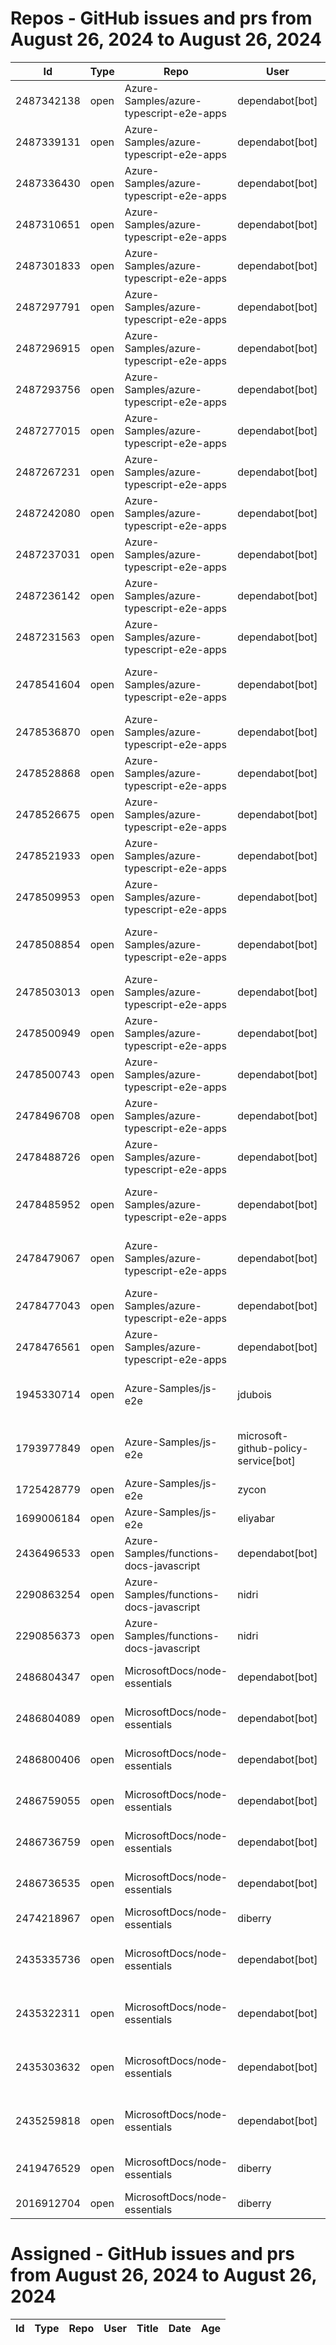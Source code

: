 # Repos - GitHub issues and prs from August 26, 2024 to August 26, 2024
|Id|Type|Repo|User|Title|Date|Age|
|--|--|--|--|--|--|--|
|2487342138|open|Azure-Samples/azure-typescript-e2e-apps|dependabot[bot]| [Bump eslint from 8.57.0 to 9.9.1 in /azure-upload-file-to-storage/app](https://api.github.com/repos/Azure-Samples/azure-typescript-e2e-apps/issues/537)|2024-08-26T17:07:43Z|0|
|2487339131|open|Azure-Samples/azure-typescript-e2e-apps|dependabot[bot]| [Bump mongoose from 7.8.1 to 8.5.4 in /api-functions-v4-mongoose](https://api.github.com/repos/Azure-Samples/azure-typescript-e2e-apps/issues/536)|2024-08-26T17:06:13Z|0|
|2487336430|open|Azure-Samples/azure-typescript-e2e-apps|dependabot[bot]| [Bump eslint from 8.57.0 to 9.9.1 in /lib-azure-sql](https://api.github.com/repos/Azure-Samples/azure-typescript-e2e-apps/issues/535)|2024-08-26T17:04:54Z|0|
|2487310651|open|Azure-Samples/azure-typescript-e2e-apps|dependabot[bot]| [Bump eslint from 8.57.0 to 9.9.1](https://api.github.com/repos/Azure-Samples/azure-typescript-e2e-apps/issues/534)|2024-08-26T16:50:59Z|0|
|2487301833|open|Azure-Samples/azure-typescript-e2e-apps|dependabot[bot]| [Bump eslint from 8.57.0 to 9.9.1 in /lib-storage](https://api.github.com/repos/Azure-Samples/azure-typescript-e2e-apps/issues/533)|2024-08-26T16:46:54Z|0|
|2487297791|open|Azure-Samples/azure-typescript-e2e-apps|dependabot[bot]| [Bump mongoose from 7.8.1 to 8.5.4 in /api-functions-v3-mongoose](https://api.github.com/repos/Azure-Samples/azure-typescript-e2e-apps/issues/532)|2024-08-26T16:45:07Z|0|
|2487296915|open|Azure-Samples/azure-typescript-e2e-apps|dependabot[bot]| [Bump eslint from 8.57.0 to 9.9.1 in /lib-openai](https://api.github.com/repos/Azure-Samples/azure-typescript-e2e-apps/issues/531)|2024-08-26T16:44:40Z|0|
|2487293756|open|Azure-Samples/azure-typescript-e2e-apps|dependabot[bot]| [Bump eslint from 8.57.0 to 9.9.1 in /azure-upload-file-to-storage/api](https://api.github.com/repos/Azure-Samples/azure-typescript-e2e-apps/issues/530)|2024-08-26T16:43:12Z|0|
|2487277015|open|Azure-Samples/azure-typescript-e2e-apps|dependabot[bot]| [Bump eslint from 8.57.0 to 9.9.1 in /sdk-azure-openai](https://api.github.com/repos/Azure-Samples/azure-typescript-e2e-apps/issues/529)|2024-08-26T16:36:01Z|0|
|2487267231|open|Azure-Samples/azure-typescript-e2e-apps|dependabot[bot]| [Bump eslint from 8.57.0 to 9.9.1 in /api-functions-v4-upload-file](https://api.github.com/repos/Azure-Samples/azure-typescript-e2e-apps/issues/528)|2024-08-26T16:31:38Z|0|
|2487242080|open|Azure-Samples/azure-typescript-e2e-apps|dependabot[bot]| [Bump eslint from 8.57.0 to 9.9.1 in /lib-util](https://api.github.com/repos/Azure-Samples/azure-typescript-e2e-apps/issues/527)|2024-08-26T16:18:35Z|0|
|2487237031|open|Azure-Samples/azure-typescript-e2e-apps|dependabot[bot]| [Bump eslint from 8.57.0 to 9.9.1 in /lib](https://api.github.com/repos/Azure-Samples/azure-typescript-e2e-apps/issues/526)|2024-08-26T16:15:57Z|0|
|2487236142|open|Azure-Samples/azure-typescript-e2e-apps|dependabot[bot]| [Bump eslint from 8.57.0 to 9.9.1 in /app-react-vite-openai-chat](https://api.github.com/repos/Azure-Samples/azure-typescript-e2e-apps/issues/525)|2024-08-26T16:15:31Z|0|
|2487231563|open|Azure-Samples/azure-typescript-e2e-apps|dependabot[bot]| [Bump eslint from 8.57.0 to 9.9.1 in /quickstarts/service-bus/ts](https://api.github.com/repos/Azure-Samples/azure-typescript-e2e-apps/issues/524)|2024-08-26T16:13:17Z|0|
|2478541604|open|Azure-Samples/azure-typescript-e2e-apps|dependabot[bot]| [Bump @types/node from 18.16.19 to 22.5.0 in /api-functions-v4-typescript-original](https://api.github.com/repos/Azure-Samples/azure-typescript-e2e-apps/issues/523)|2024-08-21T17:02:33Z|5|
|2478536870|open|Azure-Samples/azure-typescript-e2e-apps|dependabot[bot]| [Bump @types/node from 20.16.1 to 22.5.0 in /lib-util](https://api.github.com/repos/Azure-Samples/azure-typescript-e2e-apps/issues/522)|2024-08-21T17:00:19Z|5|
|2478528868|open|Azure-Samples/azure-typescript-e2e-apps|dependabot[bot]| [Bump @types/node from 18.19.45 to 22.5.0 in /api](https://api.github.com/repos/Azure-Samples/azure-typescript-e2e-apps/issues/521)|2024-08-21T16:56:28Z|5|
|2478526675|open|Azure-Samples/azure-typescript-e2e-apps|dependabot[bot]| [Bump @types/node from 20.16.1 to 22.5.0 in /lib-openai](https://api.github.com/repos/Azure-Samples/azure-typescript-e2e-apps/issues/520)|2024-08-21T16:55:30Z|5|
|2478521933|open|Azure-Samples/azure-typescript-e2e-apps|dependabot[bot]| [Bump @types/node from 20.16.1 to 22.5.0 in /lib-storage](https://api.github.com/repos/Azure-Samples/azure-typescript-e2e-apps/issues/519)|2024-08-21T16:53:25Z|5|
|2478509953|open|Azure-Samples/azure-typescript-e2e-apps|dependabot[bot]| [Bump @types/node from 18.19.45 to 22.5.0 in /api-functions-v4-triggers](https://api.github.com/repos/Azure-Samples/azure-typescript-e2e-apps/issues/518)|2024-08-21T16:48:01Z|5|
|2478508854|open|Azure-Samples/azure-typescript-e2e-apps|dependabot[bot]| [Bump @types/node from 16.18.105 to 22.5.0 in /api-functions-v4-cosmos-db-no-sql](https://api.github.com/repos/Azure-Samples/azure-typescript-e2e-apps/issues/517)|2024-08-21T16:47:29Z|5|
|2478503013|open|Azure-Samples/azure-typescript-e2e-apps|dependabot[bot]| [Bump @types/node from 18.19.45 to 22.5.0 in /app-react-vite](https://api.github.com/repos/Azure-Samples/azure-typescript-e2e-apps/issues/516)|2024-08-21T16:44:29Z|5|
|2478500949|open|Azure-Samples/azure-typescript-e2e-apps|dependabot[bot]| [Bump @types/node from 20.16.1 to 22.5.0 in /lib-azure-sql](https://api.github.com/repos/Azure-Samples/azure-typescript-e2e-apps/issues/515)|2024-08-21T16:43:20Z|5|
|2478500743|open|Azure-Samples/azure-typescript-e2e-apps|dependabot[bot]| [Bump @types/node from 18.19.45 to 22.5.0 in /api-functions-v4-upload-file](https://api.github.com/repos/Azure-Samples/azure-typescript-e2e-apps/issues/514)|2024-08-21T16:43:13Z|5|
|2478496708|open|Azure-Samples/azure-typescript-e2e-apps|dependabot[bot]| [Bump @types/node from 14.18.63 to 22.5.0 in /api-functions-v3-upload-file](https://api.github.com/repos/Azure-Samples/azure-typescript-e2e-apps/issues/513)|2024-08-21T16:40:55Z|5|
|2478488726|open|Azure-Samples/azure-typescript-e2e-apps|dependabot[bot]| [Bump @types/node from 16.18.105 to 22.5.0 in /api-functions-v3](https://api.github.com/repos/Azure-Samples/azure-typescript-e2e-apps/issues/512)|2024-08-21T16:36:39Z|5|
|2478485952|open|Azure-Samples/azure-typescript-e2e-apps|dependabot[bot]| [Bump @types/node from 18.15.10 to 22.5.0 in /api-functions-v4-azure-resource-management](https://api.github.com/repos/Azure-Samples/azure-typescript-e2e-apps/issues/511)|2024-08-21T16:35:12Z|5|
|2478479067|open|Azure-Samples/azure-typescript-e2e-apps|dependabot[bot]| [Bump @types/node from 18.19.45 to 22.5.0 in /api-functions-v4-upload-file-by-trigger](https://api.github.com/repos/Azure-Samples/azure-typescript-e2e-apps/issues/510)|2024-08-21T16:31:53Z|5|
|2478477043|open|Azure-Samples/azure-typescript-e2e-apps|dependabot[bot]| [Bump @types/node from 18.19.45 to 22.5.0 in /api-inmemory](https://api.github.com/repos/Azure-Samples/azure-typescript-e2e-apps/issues/509)|2024-08-21T16:31:00Z|5|
|2478476561|open|Azure-Samples/azure-typescript-e2e-apps|dependabot[bot]| [Bump @types/node from 18.19.45 to 22.5.0 in /azure-upload-file-to-storage/api](https://api.github.com/repos/Azure-Samples/azure-typescript-e2e-apps/issues/508)|2024-08-21T16:30:47Z|5|
|1945330714|open|Azure-Samples/js-e2e|jdubois| [This repo doesn't meet the "durable ownership minimums" for Microsoft compliance](https://api.github.com/repos/Azure-Samples/js-e2e/issues/55)|2023-10-16T14:19:48Z|315|
|1793977849|open|Azure-Samples/js-e2e|microsoft-github-policy-service[bot]| [FabricBot: Onboarding to GitOps.ResourceManagement because of FabricBot decommissioning](https://api.github.com/repos/Azure-Samples/js-e2e/issues/54)|2023-07-07T18:01:49Z|416|
|1725428779|open|Azure-Samples/js-e2e|zycon| [Method changed to beginStart](https://api.github.com/repos/Azure-Samples/js-e2e/issues/53)|2023-05-25T09:20:31Z|459|
|1699006184|open|Azure-Samples/js-e2e|eliyabar| [Update create-vm.js](https://api.github.com/repos/Azure-Samples/js-e2e/issues/52)|2023-05-07T10:47:32Z|477|
|2436496533|open|Azure-Samples/functions-docs-javascript|dependabot[bot]| [Bump fast-xml-parser from 4.3.6 to 4.4.1 in /setup/storage-table-setup](https://api.github.com/repos/Azure-Samples/functions-docs-javascript/issues/10)|2024-07-29T22:27:36Z|28|
|2290863254|open|Azure-Samples/functions-docs-javascript|nidri| [Update README.md to update references to http triggers](https://api.github.com/repos/Azure-Samples/functions-docs-javascript/issues/9)|2024-05-11T11:56:21Z|107|
|2290856373|open|Azure-Samples/functions-docs-javascript|nidri| [Update httpTriggerRoute.js to use 'context' instead of 'console' for …](https://api.github.com/repos/Azure-Samples/functions-docs-javascript/issues/8)|2024-05-11T11:47:20Z|107|
|2486804347|open|MicrosoftDocs/node-essentials|dependabot[bot]| [chore(deps-dev): bump husky from 9.0.10 to 9.1.5 in /nodejs-http](https://api.github.com/repos/MicrosoftDocs/node-essentials/issues/172)|2024-08-26T12:56:22Z|0|
|2486804089|open|MicrosoftDocs/node-essentials|dependabot[bot]| [chore(deps-dev): bump eslint from 8.57.0 to 9.9.1 in /nodejs-http](https://api.github.com/repos/MicrosoftDocs/node-essentials/issues/171)|2024-08-26T12:56:16Z|0|
|2486800406|open|MicrosoftDocs/node-essentials|dependabot[bot]| [chore(deps-dev): bump eslint from 8.57.0 to 9.9.1 in /nodejs-intro](https://api.github.com/repos/MicrosoftDocs/node-essentials/issues/170)|2024-08-26T12:54:28Z|0|
|2486759055|open|MicrosoftDocs/node-essentials|dependabot[bot]| [chore(deps-dev): bump eslint from 9.6.0 to 9.9.1 in /nodejs-debug](https://api.github.com/repos/MicrosoftDocs/node-essentials/issues/169)|2024-08-26T12:34:53Z|0|
|2486736759|open|MicrosoftDocs/node-essentials|dependabot[bot]| [chore(deps-dev): bump husky from 9.0.10 to 9.1.5 in /nodejs-files](https://api.github.com/repos/MicrosoftDocs/node-essentials/issues/168)|2024-08-26T12:24:39Z|0|
|2486736535|open|MicrosoftDocs/node-essentials|dependabot[bot]| [chore(deps-dev): bump eslint from 8.57.0 to 9.9.1 in /nodejs-files](https://api.github.com/repos/MicrosoftDocs/node-essentials/issues/167)|2024-08-26T12:24:33Z|0|
|2474218967|open|MicrosoftDocs/node-essentials|diberry| [Unit testing with mocks](https://api.github.com/repos/MicrosoftDocs/node-essentials/issues/163)|2024-08-19T21:14:51Z|7|
|2435335736|open|MicrosoftDocs/node-essentials|dependabot[bot]| [chore(deps-dev): bump @babel/eslint-parser from 7.24.1 to 7.25.1 in /nodejs-files](https://api.github.com/repos/MicrosoftDocs/node-essentials/issues/154)|2024-07-29T12:51:44Z|28|
|2435322311|open|MicrosoftDocs/node-essentials|dependabot[bot]| [chore(deps-dev): bump @babel/eslint-parser from 7.24.1 to 7.25.1 in /nodejs-intro](https://api.github.com/repos/MicrosoftDocs/node-essentials/issues/152)|2024-07-29T12:45:22Z|28|
|2435303632|open|MicrosoftDocs/node-essentials|dependabot[bot]| [chore(deps-dev): bump @babel/eslint-parser from 7.24.1 to 7.25.1 in /nodejs-debug](https://api.github.com/repos/MicrosoftDocs/node-essentials/issues/150)|2024-07-29T12:36:24Z|28|
|2435259818|open|MicrosoftDocs/node-essentials|dependabot[bot]| [chore(deps-dev): bump @babel/eslint-parser from 7.24.1 to 7.25.1 in /nodejs-http](https://api.github.com/repos/MicrosoftDocs/node-essentials/issues/147)|2024-07-29T12:16:13Z|28|
|2419476529|open|MicrosoftDocs/node-essentials|diberry| [Dependencies module - updates based on security work.](https://api.github.com/repos/MicrosoftDocs/node-essentials/issues/144)|2024-07-19T17:31:36Z|38|
|2016912704|open|MicrosoftDocs/node-essentials|diberry| [Best practice for updates](https://api.github.com/repos/MicrosoftDocs/node-essentials/issues/47)|2023-11-29T15:58:58Z|271|
# Assigned - GitHub issues and prs from August 26, 2024 to August 26, 2024
|Id|Type|Repo|User|Title|Date|Age|
|--|--|--|--|--|--|--|
